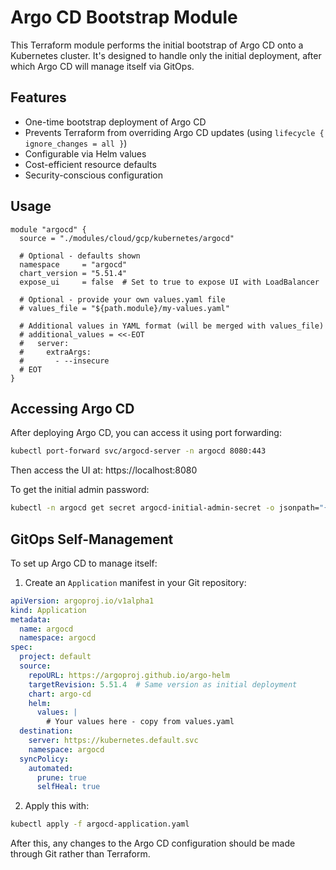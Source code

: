 # Argo CD Bootstrap Module

This Terraform module performs the initial bootstrap of Argo CD onto a Kubernetes cluster. It's designed to handle only the initial deployment, after which Argo CD will manage itself via GitOps.

## Features

- One-time bootstrap deployment of Argo CD
- Prevents Terraform from overriding Argo CD updates (using `lifecycle { ignore_changes = all }`)
- Configurable via Helm values
- Cost-efficient resource defaults
- Security-conscious configuration

## Usage

```hcl
module "argocd" {
  source = "./modules/cloud/gcp/kubernetes/argocd"

  # Optional - defaults shown
  namespace     = "argocd"
  chart_version = "5.51.4"
  expose_ui     = false  # Set to true to expose UI with LoadBalancer
  
  # Optional - provide your own values.yaml file
  # values_file = "${path.module}/my-values.yaml"
  
  # Additional values in YAML format (will be merged with values_file)
  # additional_values = <<-EOT
  #   server:
  #     extraArgs:
  #       - --insecure
  # EOT
}
```

## Accessing Argo CD

After deploying Argo CD, you can access it using port forwarding:

```bash
kubectl port-forward svc/argocd-server -n argocd 8080:443
```

Then access the UI at: https://localhost:8080

To get the initial admin password:

```bash
kubectl -n argocd get secret argocd-initial-admin-secret -o jsonpath="{.data.password}" | base64 -d
```

## GitOps Self-Management

To set up Argo CD to manage itself:

1. Create an `Application` manifest in your Git repository:

```yaml
apiVersion: argoproj.io/v1alpha1
kind: Application
metadata:
  name: argocd
  namespace: argocd
spec:
  project: default
  source:
    repoURL: https://argoproj.github.io/argo-helm
    targetRevision: 5.51.4  # Same version as initial deployment
    chart: argo-cd
    helm:
      values: |
        # Your values here - copy from values.yaml
  destination:
    server: https://kubernetes.default.svc
    namespace: argocd
  syncPolicy:
    automated:
      prune: true
      selfHeal: true
```

2. Apply this with:

```bash
kubectl apply -f argocd-application.yaml
```

After this, any changes to the Argo CD configuration should be made through Git rather than Terraform.